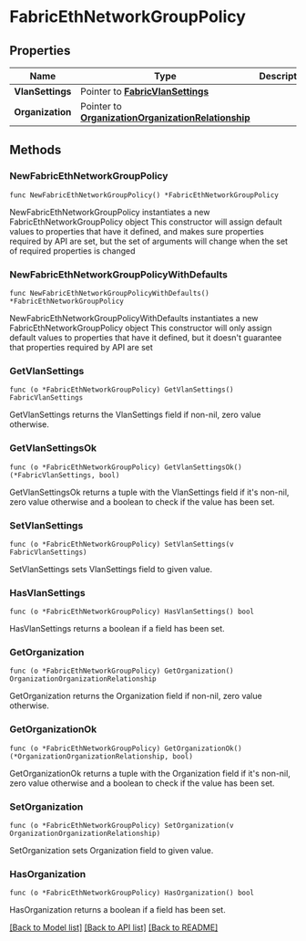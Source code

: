 # FabricEthNetworkGroupPolicy

## Properties

Name | Type | Description | Notes
------------ | ------------- | ------------- | -------------
**VlanSettings** | Pointer to [**FabricVlanSettings**](fabric.VlanSettings.md) |  | [optional] 
**Organization** | Pointer to [**OrganizationOrganizationRelationship**](organization.Organization.Relationship.md) |  | [optional] 

## Methods

### NewFabricEthNetworkGroupPolicy

`func NewFabricEthNetworkGroupPolicy() *FabricEthNetworkGroupPolicy`

NewFabricEthNetworkGroupPolicy instantiates a new FabricEthNetworkGroupPolicy object
This constructor will assign default values to properties that have it defined,
and makes sure properties required by API are set, but the set of arguments
will change when the set of required properties is changed

### NewFabricEthNetworkGroupPolicyWithDefaults

`func NewFabricEthNetworkGroupPolicyWithDefaults() *FabricEthNetworkGroupPolicy`

NewFabricEthNetworkGroupPolicyWithDefaults instantiates a new FabricEthNetworkGroupPolicy object
This constructor will only assign default values to properties that have it defined,
but it doesn't guarantee that properties required by API are set

### GetVlanSettings

`func (o *FabricEthNetworkGroupPolicy) GetVlanSettings() FabricVlanSettings`

GetVlanSettings returns the VlanSettings field if non-nil, zero value otherwise.

### GetVlanSettingsOk

`func (o *FabricEthNetworkGroupPolicy) GetVlanSettingsOk() (*FabricVlanSettings, bool)`

GetVlanSettingsOk returns a tuple with the VlanSettings field if it's non-nil, zero value otherwise
and a boolean to check if the value has been set.

### SetVlanSettings

`func (o *FabricEthNetworkGroupPolicy) SetVlanSettings(v FabricVlanSettings)`

SetVlanSettings sets VlanSettings field to given value.

### HasVlanSettings

`func (o *FabricEthNetworkGroupPolicy) HasVlanSettings() bool`

HasVlanSettings returns a boolean if a field has been set.

### GetOrganization

`func (o *FabricEthNetworkGroupPolicy) GetOrganization() OrganizationOrganizationRelationship`

GetOrganization returns the Organization field if non-nil, zero value otherwise.

### GetOrganizationOk

`func (o *FabricEthNetworkGroupPolicy) GetOrganizationOk() (*OrganizationOrganizationRelationship, bool)`

GetOrganizationOk returns a tuple with the Organization field if it's non-nil, zero value otherwise
and a boolean to check if the value has been set.

### SetOrganization

`func (o *FabricEthNetworkGroupPolicy) SetOrganization(v OrganizationOrganizationRelationship)`

SetOrganization sets Organization field to given value.

### HasOrganization

`func (o *FabricEthNetworkGroupPolicy) HasOrganization() bool`

HasOrganization returns a boolean if a field has been set.


[[Back to Model list]](../README.md#documentation-for-models) [[Back to API list]](../README.md#documentation-for-api-endpoints) [[Back to README]](../README.md)


